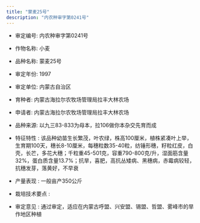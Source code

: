 ```yaml
---
title: "蒙麦25号"
description: "内农种审字第0241号"
---
```

* 审定编号:  内农种审字第0241号

*  作物名称:  小麦

*  品种名称:  蒙麦25号

*  审定年份:  1997

*  审定单位:  内蒙古自治区

* 育种者:  内蒙古海拉尔农牧场管理局拉丰大林农场

*  申请者:  内蒙古海拉尔农牧场管理局拉丰大林农场

*  品种来源:  以九三83-833为母本，拉106做你本杂交先育而成


*  特征特性 : 
该品种幼苗生长繁茂，叶农绿，株高100厘米，植株紧凑叶上举，生育期100天，穗长8-10厘米，每穗粒数35-40粒，纺锤形穗，籽粒红皮，白壳，长芒，多花大穗；千粒重45-501克，容重790-800克/升，湿面筋含量32%，蛋白质含量13.7%；抗旱，喜肥，高抗丛矮病、黑穗病，赤霉病较轻，抗穗发芽，落黄好，不早衰

 
*  产量表现 : 
一般亩产350公斤


*  栽培技术要点 : 


*  审定意见 : 
通过审定，适应在内蒙古呼盟、兴安盟、锡盟、哲盟、雾峰市的旱作地区种植

